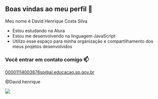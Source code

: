 ## Boas vindas ao meu perfil 💙

Meu nome é David Henrique Costa Silva

- Estou estudando na Alura
- Estou me desenvolvendo na linguagem JavaScript
- Utilizo esse espaço para minha organização e compartilhamento dos meus projetos desenvolvidos

### Você entrar em contato comigo 📫

00001114003876sp@al.educacao.sp.gov.br

@David henrique

![](https://media1.tenor.com/m/mCiM7CmGGI4AAAAC/naruto.gif)
